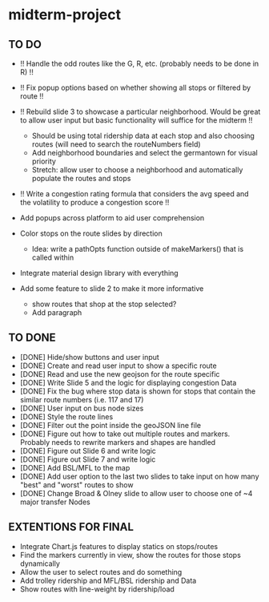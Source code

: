 # midterm-project

## TO DO
* !! Handle the odd routes like the G, R, etc. (probably needs to be done in R) !!
* !! Fix popup options based on whether showing all stops or filtered by route !!
* !! Rebuild slide 3 to showcase a particular neighborhood. Would be great to allow user input
but basic functionality will suffice for the midterm !!
  * Should be using total ridership data at each stop and also choosing routes (will need to search the routeNumbers field)
  * Add neighborhood boundaries and select the germantown for visual priority
  * Stretch: allow user to choose a neighborhood and automatically populate the routes and stops
* !! Write a congestion rating formula that considers the avg speed and the
  volatility to produce a congestion score !!

* Add popups across platform to aid user comprehension
* Color stops on the route slides by direction
  * Idea: write a pathOpts function outside of makeMarkers() that is called within
* Integrate material design library with everything
* Add some feature to slide 2 to make it more informative
  * show routes that shop at the stop selected?
  * Add paragraph


## TO DONE
* [DONE] Hide/show buttons and user input
* [DONE] Create and read user input to show a specific route
* [DONE] Read and use the new geojson for the route specific
* [DONE] Write Slide 5 and the logic for displaying congestion Data
* [DONE] Fix the bug where stop data is shown for stops that contain the similar route numbers (i.e. 117 and 17)
* [DONE] User input on bus node sizes
* [DONE] Style the route lines
* [DONE] Filter out the point inside the geoJSON line file
* [DONE] Figure out how to take out multiple routes and markers. Probably needs to rewrite markers and shapes are handled
* [DONE] Figure out Slide 6 and write logic
* [DONE] Figure out Slide 7 and write logic
* [DONE] Add BSL/MFL to the map
* [DONE] Add user option to the last two slides to take input on how many "best" and "worst" routes to show
* [DONE] Change Broad & Olney slide to allow user to choose one of ~4 major transfer Nodes

## EXTENTIONS FOR FINAL
* Integrate Chart.js features to display statics on stops/routes
* Find the markers currently in view, show the routes for those stops dynamically
* Allow the user to select routes and do something
* Add trolley ridership and MFL/BSL ridership and Data
* Show routes with line-weight by ridership/load
